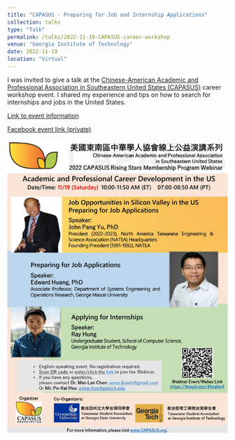 ```yaml
---
title: "CAPASUS - Preparing for Job and Internship Applications"
collection: talks
type: "Talk"
permalink: /talks/2022-11-19-CAPASUS-career-workshop
venue: "Georgia Institute of Technology"
date: 2022-11-19
location: "Virtual"
---
```


I was invited to give a talk at the [Chinese-American Academic and Professional Association in Southeastern United States (CAPASUS)](https://www.capasus.org/) career workshop event. I shared my experience and tips on how to search for internships and jobs in the United States.

[Link to event information](https://www.capasus.org/2022/10/11-19-2022-capasus-%e7%b7%9a%e4%b8%8a%e5%85%ac%e7%9b%8a%e6%bc%94%e8%ac%9b-job-opportunities-in-silicon-valley-in-the-us-preparing-for-job-and-internship-applications/)

[Facebook event link (private)](https://www.facebook.com/groups/gttsa/permalink/10159043888731724/)

![Flyer](/images/CAPASUS-11-19-2022-internship-talk.jpeg)
